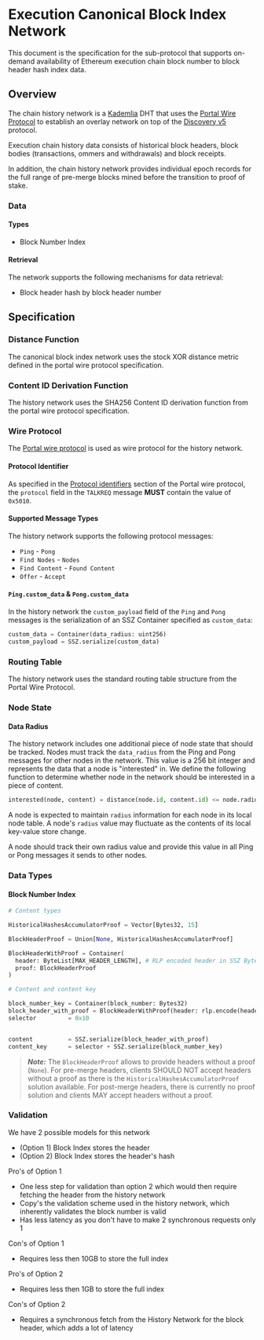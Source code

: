 # Execution Canonical Block Index Network

This document is the specification for the sub-protocol that supports on-demand availability of Ethereum execution chain block number to block header hash index data.

## Overview

The chain history network is a [Kademlia](https://pdos.csail.mit.edu/~petar/papers/maymounkov-kademlia-lncs.pdf) DHT that uses the [Portal Wire Protocol](./portal-wire-protocol.md) to establish an overlay network on top of the [Discovery v5](https://github.com/ethereum/devp2p/blob/master/discv5/discv5-wire.md) protocol.

Execution chain history data consists of historical block headers, block bodies (transactions, ommers and withdrawals) and block receipts.

In addition, the chain history network provides individual epoch records for the full range of pre-merge blocks mined before the transition to proof of stake.

### Data

#### Types

- Block Number Index

#### Retrieval

The network supports the following mechanisms for data retrieval:

- Block header hash by block header number

## Specification

### Distance Function

The canonical block index network uses the stock XOR distance metric defined in the portal wire protocol specification.

### Content ID Derivation Function

The history network uses the SHA256 Content ID derivation function from the portal wire protocol specification.

### Wire Protocol

The [Portal wire protocol](./portal-wire-protocol.md) is used as wire protocol for the history network.

#### Protocol Identifier

As specified in the [Protocol identifiers](./portal-wire-protocol.md#protocol-identifiers) section of the Portal wire protocol, the `protocol` field in the `TALKREQ` message **MUST** contain the value of `0x5010`.

#### Supported Message Types

The history network supports the following protocol messages:

- `Ping` - `Pong`
- `Find Nodes` - `Nodes`
- `Find Content` - `Found Content`
- `Offer` - `Accept`

#### `Ping.custom_data` & `Pong.custom_data`

In the history network the `custom_payload` field of the `Ping` and `Pong` messages is the serialization of an SSZ Container specified as `custom_data`:

```python
custom_data = Container(data_radius: uint256)
custom_payload = SSZ.serialize(custom_data)
```

### Routing Table

The history network uses the standard routing table structure from the Portal Wire Protocol.

### Node State

#### Data Radius

The history network includes one additional piece of node state that should be tracked.  Nodes must track the `data_radius` from the Ping and Pong messages for other nodes in the network.  This value is a 256 bit integer and represents the data that a node is "interested" in.  We define the following function to determine whether node in the network should be interested in a piece of content.

```python
interested(node, content) = distance(node.id, content.id) <= node.radius
```

A node is expected to maintain `radius` information for each node in its local node table. A node's `radius` value may fluctuate as the contents of its local key-value store change.

A node should track their own radius value and provide this value in all Ping or Pong messages it sends to other nodes.

### Data Types

#### Block Number Index

```python
# Content types

HistoricalHashesAccumulatorProof = Vector[Bytes32, 15]

BlockHeaderProof = Union[None, HistoricalHashesAccumulatorProof]

BlockHeaderWithProof = Container(
  header: ByteList[MAX_HEADER_LENGTH], # RLP encoded header in SSZ ByteList
  proof: BlockHeaderProof
)
```


```python
# Content and content key

block_number_key = Container(block_number: Bytes32)
block_header_with_proof = BlockHeaderWithProof(header: rlp.encode(header), proof: proof)
selector         = 0x10


content          = SSZ.serialize(block_header_with_proof)
content_key      = selector + SSZ.serialize(block_number_key)
```

> **_Note:_** The `BlockHeaderProof` allows to provide headers without a proof (`None`).
For pre-merge headers, clients SHOULD NOT accept headers without a proof
as there is the `HistoricalHashesAccumulatorProof` solution available.
For post-merge headers, there is currently no proof solution and clients MAY
accept headers without a proof.

### Validation

We have 2 possible models for this network
- (Option 1) Block Index stores the header
- (Option 2) Block Index stores the header's hash

Pro's of Option 1
- One less step for validation than option 2 which would then require fetching the header from the history network
- Copy's the validation scheme used in the history network, which inherently validates the block number is valid
- Has less latency as you don't have to make 2 synchronous requests only 1

Con's of Option 1
- Requires less then 10GB to store the full index

Pro's of Option 2
- Requires less then 1GB to store the full index
  
Con's of Option 2
- Requires a synchronous fetch from the History Network for the block header, which adds a lot of latency

